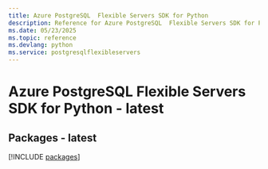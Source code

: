 ```yaml
---
title: Azure PostgreSQL  Flexible Servers SDK for Python
description: Reference for Azure PostgreSQL  Flexible Servers SDK for Python
ms.date: 05/23/2025
ms.topic: reference
ms.devlang: python
ms.service: postgresqlflexibleservers
---
```

# Azure PostgreSQL  Flexible Servers SDK for Python - latest
## Packages - latest
[!INCLUDE [packages](postgresql--flexible-servers-index.md)]
